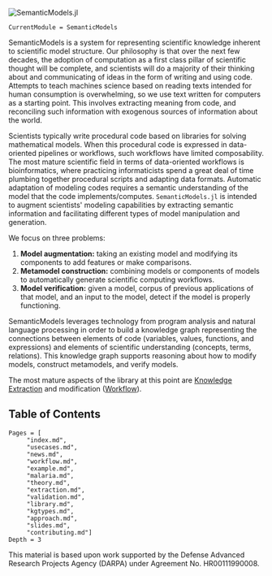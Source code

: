 ![SemanticModels.jl](assets/full-logo.png)

```@meta
CurrentModule = SemanticModels
```

SemanticModels is a system for representing scientific knowledge inherent to scientific model structure.
Our philosophy is that over the next few decades, the adoption of computation as a first class pillar of scientific
thought will be complete, and scientists will do a majority of their thinking about and communicating of ideas in the
form of writing and using code. Attempts to teach machines science based on reading texts intended for human consumption
is overwhelming, so we use text written for computers as a starting point. This involves extracting meaning from code,
and reconciling such information with exogenous sources of information about the world.

Scientists typically write procedural code based on libraries for solving mathematical models. When this procedural
code is expressed in data-oriented pipelines or workflows, such workflows have limited composability. The most mature scientific
field in terms of data-oriented workflows is bioinformatics, where practicing informaticists spend a great deal of time
plumbing together procedural scripts and adapting data formats. Automatic adaptation of modeling codes requires a
semantic understanding of the model that the code implements/computes. ```SemanticModels.jl``` is intended to augment
scientists' modeling capabilities by extracting semantic information and facilitating different types of model
manipulation and generation.

We focus on three problems:

1. **Model augmentation:** taking an existing model and modifying its components to add features or make comparisons.
2. **Metamodel construction:** combining models or components of models to automatically generate scientific computing workflows.
3. **Model verification:** given a model, corpus of previous applications of that model, and an input to the model, detect if the model is properly functioning.

SemanticModels leverages technology from program analysis and natural language processing in order to build a knowledge
graph representing the connections between elements of code (variables, values, functions, and expressions) and elements
of scientific understanding (concepts, terms, relations). This knowledge graph supports reasoning about how to modify
models, construct metamodels, and verify models.

The most mature aspects of the library at this point are [Knowledge Extraction](@ref) and
modification ([Workflow](@ref)).

## Table of Contents
```@contents
Pages = [
     "index.md",
     "usecases.md",
     "news.md",
     "workflow.md",
     "example.md",
     "malaria.md",
     "theory.md",
     "extraction.md",
     "validation.md",
     "library.md",
     "kgtypes.md",
     "approach.md",
     "slides.md",
     "contributing.md"]
Depth = 3
```


This material is based upon work supported by the Defense Advanced Research Projects Agency (DARPA) under Agreement No. HR00111990008.
